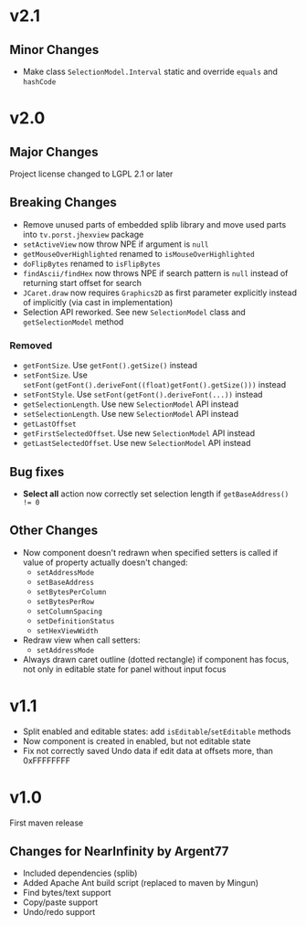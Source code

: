 v2.1
====
Minor Changes
-------------
- Make class `SelectionModel.Interval` static and override `equals` and `hashCode`

v2.0
====
Major Changes
-------------
Project license changed to LGPL 2.1 or later

Breaking Changes
----------------
- Remove unused parts of embedded splib library and move used parts into `tv.porst.jhexview` package
- `setActiveView` now throw NPE if argument is `null`
- `getMouseOverHighlighted` renamed to `isMouseOverHighlighted`
- `doFlipBytes` renamed to `isFlipBytes`
- `findAscii/findHex` now throws NPE if search pattern is `null` instead of returning
  start offset for search
- `JCaret.draw` now requires `Graphics2D` as first parameter explicitly instead of implicitly
  (via cast in implementation)
- Selection API reworked. See new `SelectionModel` class and `getSelectionModel` method

### Removed
- `getFontSize`. Use `getFont().getSize()` instead
- `setFontSize`. Use `setFont(getFont().deriveFont((float)getFont().getSize()))` instead
- `setFontStyle`. Use `setFont(getFont().deriveFont(...))` instead
- `getSelectionLength`. Use new `SelectionModel` API instead
- `setSelectionLength`. Use new `SelectionModel` API instead
- `getLastOffset`
- `getFirstSelectedOffset`. Use new `SelectionModel` API instead
- `getLastSelectedOffset`. Use new `SelectionModel` API instead

Bug fixes
---------
- **Select all** action now correctly set selection length if `getBaseAddress() != 0`

Other Changes
-------------
- Now component doesn't redrawn when specified setters is called if value of property actually doesn't changed:
  - `setAddressMode`
  - `setBaseAddress`
  - `setBytesPerColumn`
  - `setBytesPerRow`
  - `setColumnSpacing`
  - `setDefinitionStatus`
  - `setHexViewWidth`
- Redraw view when call setters:
  - `setAddressMode`
- Always drawn caret outline (dotted rectangle) if component has focus,
  not only in editable state for panel without input focus

v1.1
====
- Split enabled and editable states: add `isEditable`/`setEditable` methods
- Now component is created in enabled, but not editable state
- Fix not correctly saved Undo data if edit data at offsets more, than 0xFFFFFFFF

v1.0
====
First maven release

Changes for NearInfinity by Argent77
------------------------------------
- Included dependencies (splib)
- Added Apache Ant build script (replaced to maven by Mingun)
- Find bytes/text support
- Copy/paste support
- Undo/redo support
